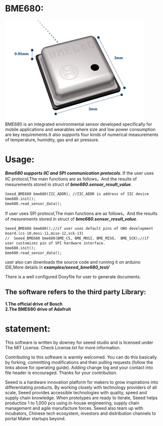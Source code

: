 BME680:
===========
![BME680](https://github.com/linux-downey/picture_repository/blob/master/BME680.png)
BME680 is an integrated environmental sensor developed specifically for mobile applications and wearables where size and low power consumption are key requirements.It also supports four kinds of numerical measurements of temperature, humidity, gas and air pressure.  

Usage:
==========
***Bme680 supports IIC and SPI communication protocols.***
If the user uses IIC protocol,The main functions are as follows，And the results of mesurements stored in struct of ***bme680.sensor_result_value***.

	Seeed_BME680 bme680(IIC_ADDR); //IIC_ADDR is address of IIC device
	bme680.init();
	bme680.read_sensor_data();

If user uses SPI protocol,The main functions are as follows，And the results of mesurements stored in struct of ***bme680.sensor_result_value***.

	Seeed_BME680 bme680();//if user uses default pins of UNO development board.(cs-10,mosi-11,miso-12,sck-13)
	//  Seeed_BME680 bme680(BME_CS, BME_MOSI, BME_MISO,  BME_SCK);//if user customizes pin of SPI hardware interface.
	bme680.init();
	bme680.read_sensor_data();

user also can downloads the source code and running it on arduino IDE,More details in ***examples/seeed_bme680_test/***

There is a well configured Doxyfile for user to generate documents.

**The software refers to the third party Library:**
----------
**1.The official drive of Bosch**  
**2.The BME680 drive of Adafruit**

statement:
==========
This software is written by downey for seeed studio and is licensed under The MIT License. Check License.txt for more information.

Contributing to this software is warmly welcomed. You can do this basically by
forking, committing modifications and then pulling requests (follow the links above
for operating guide). Adding change log and your contact into file header is encouraged.
Thanks for your contribution.

Seeed is a hardware innovation platform for makers to grow inspirations into differentiating products. By working closely with technology providers of all scale, Seeed provides accessible technologies with quality, speed and supply chain knowledge. When prototypes are ready to iterate, Seeed helps productize 1 to 1,000 pcs using in-house engineering, supply chain management and agile manufacture forces. Seeed also team up with incubators, Chinese tech ecosystem, investors and distribution channels to portal Maker startups beyond.

